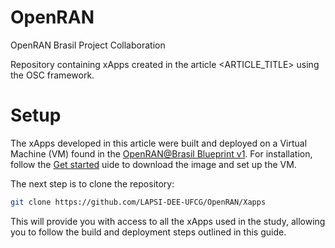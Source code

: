 # OpenRAN
OpenRAN Brasil Project Collaboration


Repository containing xApps created in the article <ARTICLE_TITLE> using the OSC framework.

# Setup

The xApps developed in this article were built and deployed on a Virtual Machine (VM) found in the [OpenRAN@Brasil Blueprint v1](https://github.com/LABORA-INF-UFG/openran-br-blueprint/wiki/OpenRAN@Brasil-Blueprint-v1). For installation, follow the [Get started](https://github.com/LABORA-INF-UFG/openran-br-blueprint/wiki/OpenRAN@Brasil-Blueprint-v1#get-started) uide to download the image and set up the VM.

The next step is to clone the repository:

```bash
git clone https://github.com/LAPSI-DEE-UFCG/OpenRAN/Xapps
```
This will provide you with access to all the xApps used in the study, allowing you to follow the build and deployment steps outlined in this guide.
